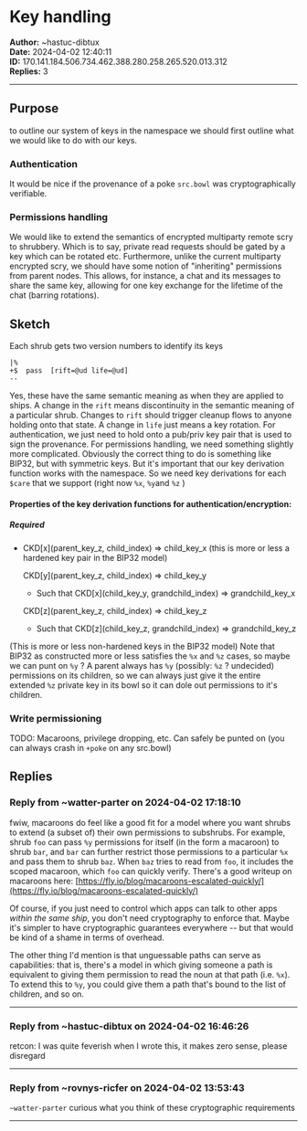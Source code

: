 # Key handling

**Author:** ~hastuc-dibtux  
**Date:** 2024-04-02 12:40:11  
**ID:** 170.141.184.506.734.462.388.280.258.265.520.013.312  
**Replies:** 3  

---

## Purpose

to outline our system of keys in the namespace we should first outline what we would like to do with our keys. 


### Authentication

It would be nice if the provenance of a poke `src.bowl` was cryptographically verifiable.


### Permissions handling

We would like to extend the semantics of encrypted multiparty remote scry to shrubbery. Which is to say, private read requests should be gated by a key which can be rotated etc. Furthermore, unlike the current multiparty encrypted scry, we should have some notion of "inheriting" permissions from parent nodes. This allows, for instance, a chat and its messages to share the same key, allowing for one key exchange for the lifetime of the chat (barring rotations). 


## Sketch

Each shrub gets two version numbers to identify its keys


```hoon
|%
+$  pass  [rift=@ud life=@ud]
--
```

Yes, these have the same semantic meaning as when they are applied to ships. A change in the `rift` means discontinuity in the semantic meaning of a particular shrub. Changes to `rift` should trigger cleanup flows to anyone holding onto that state. A change in `life` just means a key rotation.
For authentication, we just need to hold onto a pub/priv key pair that is used to sign the provenance. For permissions handling, we need something slightly more complicated. 
Obviously the correct thing to do is something like BIP32, but with symmetric keys. But it's important that our key derivation function works with the namespace. So we need key derivations for each `$care` that we support (right now `%x`, `%y`and `%z` )


#### Properties of the key derivation functions for authentication/encryption:

##### Required

* CKD[x](parent_key_z, child_index) => child_key_x (this is more or less a hardened key pair in the BIP32 model)

  CKD[y](parent_key_z, child_index) => child_key_y

  * Such that CKD[x](child_key_y, grandchild_index) => grandchild_key_x

  CKD[z](parent_key_z, child_index) => child_key_z

  * Such that CKD[z](child_key_z, grandchild_index) => grandchild_key_z


(This is more or less non-hardened keys in the BIP32 model)
Note that BIP32 as constructed more or less satisfies the `%x` and `%z` cases, so maybe we can punt on `%y` ? 
A parent always has `%y` (possibly: `%z` ? undecided) permissions on its children, so we can always just give it the entire extended `%z` private key in its bowl so it can dole out permissions to it's children. 


### Write permissioning

TODO: Macaroons, privilege dropping, etc.
Can safely be punted on (you can always crash in `+poke` on any src.bowl) 




## Replies

### Reply from ~watter-parter on 2024-04-02 17:18:10

fwiw, macaroons do feel like a good fit for a model where you want shrubs to extend (a subset of) their own permissions to subshrubs. For example, shrub `foo` can pass `%y` permissions for itself (in the form a macaroon) to shrub `bar`, and `bar` can further restrict those permissions to a particular `%x` and pass them to shrub `baz`. When `baz` tries to read from `foo`, it includes the scoped macaroon, which `foo` can quickly verify. There's a good writeup on macaroons here: [https://fly.io/blog/macaroons-escalated-quickly/](https://fly.io/blog/macaroons-escalated-quickly/)

Of course, if you just need to control which apps can talk to other apps *within the same ship*, you don't need cryptography to enforce that. Maybe it's simpler to have cryptographic guarantees everywhere -- but that would be kind of a shame in terms of overhead.

The other thing I'd mention is that unguessable paths can serve as capabilities: that is, there's a model in which giving someone a path is equivalent to giving them permission to read the noun at that path (i.e. `%x`). To extend this to `%y`, you could give them a path that's bound to the list of children, and so on.


---

### Reply from ~hastuc-dibtux on 2024-04-02 16:46:26

retcon: I was quite feverish when I wrote this, it makes zero sense, please disregard


---

### Reply from ~rovnys-ricfer on 2024-04-02 13:53:43

`~watter-parter` curious what you think of these cryptographic requirements


---

